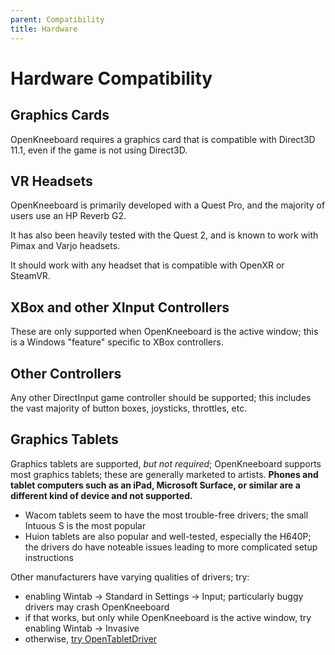 ```yaml
---
parent: Compatibility
title: Hardware
---
```


# Hardware Compatibility

## Graphics Cards

OpenKneeboard requires a graphics card that is compatible with Direct3D 11.1, even if the game is not using Direct3D.

## VR Headsets

OpenKneeboard is primarily developed with a Quest Pro, and the majority of users use an HP Reverb G2.

It has also been heavily tested with the Quest 2, and is known to work with Pimax and Varjo headsets.

It should work with any headset that is compatible with OpenXR or SteamVR.

## XBox and other XInput Controllers

These are only supported when OpenKneeboard is the active window; this is a Windows "feature" specific to XBox controllers.

## Other Controllers

Any other DirectInput game controller should be supported; this includes the vast majority of button boxes, joysticks, throttles, etc.

## Graphics Tablets

Graphics tablets are supported, *but not required*; OpenKneeboard supports most graphics tablets; these are generally marketed to artists. **Phones and tablet computers such as an iPad, Microsoft Surface, or similar are a different kind of device and not supported.**

- Wacom tablets seem to have the most trouble-free drivers; the small Intuous S is the most popular
- Huion tablets are also popular and well-tested, especially the H640P; the drivers do have noteable issues leading to more complicated setup instructions

Other manufacturers have varying qualities of drivers; try:
- enabling Wintab -> Standard in Settings -> Input; particularly buggy drivers may crash OpenKneeboard
- if that works, but only while OpenKneeboard is the active window, try enabling Wintab -> Invasive
- otherwise, [try OpenTabletDriver](https://github.com/OpenKneeboard/OTD-IPC/blob/master/docs/getting-started.md)